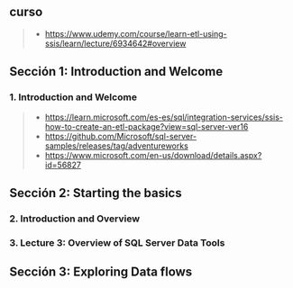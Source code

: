 
## curso
>- https://www.udemy.com/course/learn-etl-using-ssis/learn/lecture/6934642#overview

## Sección 1: Introduction and Welcome

### 1. Introduction and Welcome
>- https://learn.microsoft.com/es-es/sql/integration-services/ssis-how-to-create-an-etl-package?view=sql-server-ver16
>- https://github.com/Microsoft/sql-server-samples/releases/tag/adventureworks
>- https://www.microsoft.com/en-us/download/details.aspx?id=56827

## Sección 2: Starting the basics

### 2. Introduction and Overview

### 3. Lecture 3: Overview of SQL Server Data Tools

## Sección 3: Exploring Data flows

### 